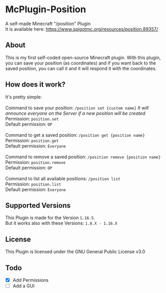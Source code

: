 # McPlugin-Position
A self-made Minecraft "/position" Plugin <br>
It is available here: https://www.spigotmc.org/resources/position.89357/
## About
This is my first self-coded open-source Minecraft plugin. With this plugin, you can save your position (as coordinates)
and if you want back to the saved position, you can call it and it will respond it with the coordinates.

## How does it work?
It's pretty simple: <br> <br>
Command to save your position: ```/position set {custom name}``` _It will announce everyone on the Server if a new
position will be created_<br>
Permission: `position.set` <br>
Default permission: `OP` <br> <br>
Command to get a saved position: ```/position get {position name}```<br>
Permission: `position.get`<br> 
Default permission: `Everyone` <br> <br>
Command to remove a saved position: ```/position remove {position name}``` <br>
Permission: `position.remove` <br> 
Default permission: `OP`<br> <br>
Command to list all available positions: ```/position list``` <br>
Permission: `position.list` <br>
Default permission: `Everyone`

## Supported Versions
This Plugin is made for the Version `1.16.5`. <br>
But it works also with these Versions: `1.8.X - 1.16.X`

## License
This Plugin is licensed under the GNU General Public License v3.0

## Todo
- [x] Add Permissions <br>
- [ ] Add a GUI
